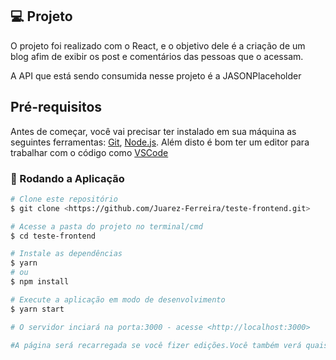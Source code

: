 ## 💻 Projeto
O projeto  foi realizado com o React, e o objetivo dele é a criação de um blog
afim de exibir os post e comentários das pessoas que o acessam.

A API que está sendo consumida nesse projeto é a JASONPlaceholder



## Pré-requisitos

Antes de começar, você vai precisar ter instalado em sua máquina as seguintes ferramentas:
[Git](https://git-scm.com), [Node.js](https://nodejs.org/en/). 
Além disto é bom ter um editor para trabalhar com o código como [VSCode](https://code.visualstudio.com/)

### 🎲 Rodando a Aplicação

```bash
# Clone este repositório
$ git clone <https://github.com/Juarez-Ferreira/teste-frontend.git>

# Acesse a pasta do projeto no terminal/cmd
$ cd teste-frontend

# Instale as dependências
$ yarn
# ou
$ npm install

# Execute a aplicação em modo de desenvolvimento
$ yarn start

# O servidor inciará na porta:3000 - acesse <http://localhost:3000> 

#A página será recarregada se você fizer edições.Você também verá quaisquer erros no console.
```
